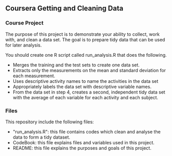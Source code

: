 
## Coursera Getting and Cleaning Data

### Course Project

 The purpose of this project is to demonstrate your ability to collect, work with, and clean a data set. The goal is to prepare tidy data that can be used for later analysis.

  You should create one R script called run_analysis.R that does the following. 
 * Merges the training and the test sets to create one data set.
 * Extracts only the measurements on the mean and standard deviation for each measurement. 
 * Uses descriptive activity names to name the activities in the data set
 * Appropriately labels the data set with descriptive variable names. 
 * From the data set in step 4, creates a second, independent tidy data set with the average of each variable for each activity and each subject.

### Files
 
 This repository include the following files:
 * "run_analysis.R": this file contains codes which clean and analyse the data to form a tidy dataset.
 * CodeBook: this file explains files and variables used in this project.
 * README: this file explains the purposes and goals of this project.

  